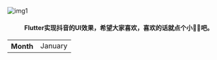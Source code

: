 ![img1](https://github.com/DingMouRen/flutter_tiktok/blob/master/shoot/img_1.png)<br>

#### <p align="center"> Flutter实现抖音的UI效果，希望大家喜欢，喜欢的话就点个小🌟🌟吧。</p>
<table >
  <tr>
    <th>Month</th>
     <td>January</td>
  </tr>
   
</table>

